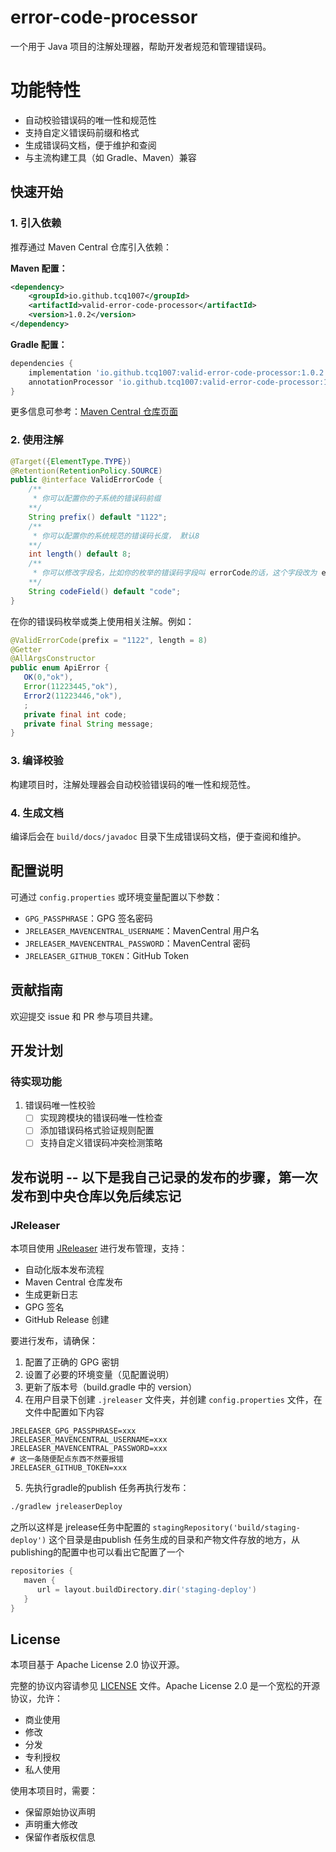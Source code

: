# error-code-processor

一个用于 Java 项目的注解处理器，帮助开发者规范和管理错误码。

# 功能特性

- 自动校验错误码的唯一性和规范性
- 支持自定义错误码前缀和格式
- 生成错误码文档，便于维护和查阅
- 与主流构建工具（如 Gradle、Maven）兼容

## 快速开始

### 1. 引入依赖

推荐通过 Maven Central 仓库引入依赖：

**Maven 配置：**

```xml
<dependency>
    <groupId>io.github.tcq1007</groupId>
    <artifactId>valid-error-code-processor</artifactId>
    <version>1.0.2</version>
</dependency>
```

**Gradle 配置：**

```groovy
dependencies {
    implementation 'io.github.tcq1007:valid-error-code-processor:1.0.2'
    annotationProcessor 'io.github.tcq1007:valid-error-code-processor:1.0.2'
}
```

更多信息可参考：[Maven Central 仓库页面](https://central.sonatype.com/artifact/io.github.tcq1007/valid-error-code-processor/overview)

### 2. 使用注解

```java
@Target({ElementType.TYPE})
@Retention(RetentionPolicy.SOURCE)
public @interface ValidErrorCode {
    /**
     * 你可以配置你的子系统的错误码前缀
    **/
    String prefix() default "1122";
    /**
     * 你可以配置你的系统规范的错误码长度， 默认8
    **/
    int length() default 8;
    /**
     * 你可以修改字段名，比如你的枚举的错误码字段叫 errorCode的话，这个字段改为 errorCode
    **/
    String codeField() default "code";
}
```

在你的错误码枚举或类上使用相关注解。例如：


```java
@ValidErrorCode(prefix = "1122", length = 8)
@Getter
@AllArgsConstructor
public enum ApiError {
   OK(0,"ok"),
   Error(11223445,"ok"),
   Error2(11223446,"ok"),
   ;
   private final int code;
   private final String message;
}
```

### 3. 编译校验

构建项目时，注解处理器会自动校验错误码的唯一性和规范性。

### 4. 生成文档

编译后会在 `build/docs/javadoc` 目录下生成错误码文档，便于查阅和维护。

## 配置说明

可通过 `config.properties` 或环境变量配置以下参数：

- `GPG_PASSPHRASE`：GPG 签名密码
- `JRELEASER_MAVENCENTRAL_USERNAME`：MavenCentral 用户名
- `JRELEASER_MAVENCENTRAL_PASSWORD`：MavenCentral 密码
- `JRELEASER_GITHUB_TOKEN`：GitHub Token

## 贡献指南

欢迎提交 issue 和 PR 参与项目共建。

## 开发计划

### 待实现功能

1. 错误码唯一性校验
   - [ ] 实现跨模块的错误码唯一性检查
   - [ ] 添加错误码格式验证规则配置
   - [ ] 支持自定义错误码冲突检测策略

## 发布说明 -- 以下是我自己记录的发布的步骤，第一次发布到中央仓库以免后续忘记

### JReleaser

本项目使用 [JReleaser](https://jreleaser.org/) 进行发布管理，支持：

- 自动化版本发布流程
- Maven Central 仓库发布
- 生成更新日志
- GPG 签名
- GitHub Release 创建

要进行发布，请确保：

1. 配置了正确的 GPG 密钥
2. 设置了必要的环境变量（见配置说明）
3. 更新了版本号（build.gradle 中的 version）
4. 在用户目录下创建 `.jreleaser` 文件夹，并创建 `config.properties` 文件，在文件中配置如下内容

```properties
JRELEASER_GPG_PASSPHRASE=xxx
JRELEASER_MAVENCENTRAL_USERNAME=xxx
JRELEASER_MAVENCENTRAL_PASSWORD=xxx
# 这一条随便配点东西不然要报错
JRELEASER_GITHUB_TOKEN=xxx
```
5. 先执行gradle的publish 任务再执行发布：
```bash
./gradlew jreleaserDeploy
```
之所以这样是 jrelease任务中配置的 `stagingRepository('build/staging-deploy')` 这个目录是由publish 任务生成的目录和产物文件存放的地方，从 publishing的配置中也可以看出它配置了一个
```groovy
repositories {
   maven {
      url = layout.buildDirectory.dir('staging-deploy')
   }
}
```
## License

本项目基于 Apache License 2.0 协议开源。

完整的协议内容请参见 [LICENSE](LICENSE) 文件。Apache License 2.0 是一个宽松的开源协议，允许：

- 商业使用
- 修改
- 分发
- 专利授权
- 私人使用

使用本项目时，需要：

- 保留原始协议声明
- 声明重大修改
- 保留作者版权信息
